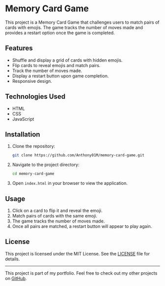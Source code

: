 # Memory Card Game

This project is a Memory Card Game that challenges users to match pairs of cards with emojis. The game tracks the number of moves made and provides a restart option once the game is completed.

## Features

- Shuffle and display a grid of cards with hidden emojis.
- Flip cards to reveal emojis and match pairs.
- Track the number of moves made.
- Display a restart button upon game completion.
- Responsive design.

## Technologies Used

- HTML
- CSS
- JavaScript

## Installation

1. Clone the repository:
    ```sh
    git clone https://github.com/Anthony01M/memory-card-game.git
    ```
2. Navigate to the project directory:
    ```sh
    cd memory-card-game
    ```
3. Open `index.html` in your browser to view the application.

## Usage

1. Click on a card to flip it and reveal the emoji.
2. Match pairs of cards with the same emoji.
3. The game tracks the number of moves made.
4. Once all pairs are matched, a restart button will appear to play again.

## License

This project is licensed under the MIT License. See the [LICENSE](LICENSE) file for details.

---

This project is part of my portfolio. Feel free to check out my other projects on [GitHub](https://github.com/Anthony01M).